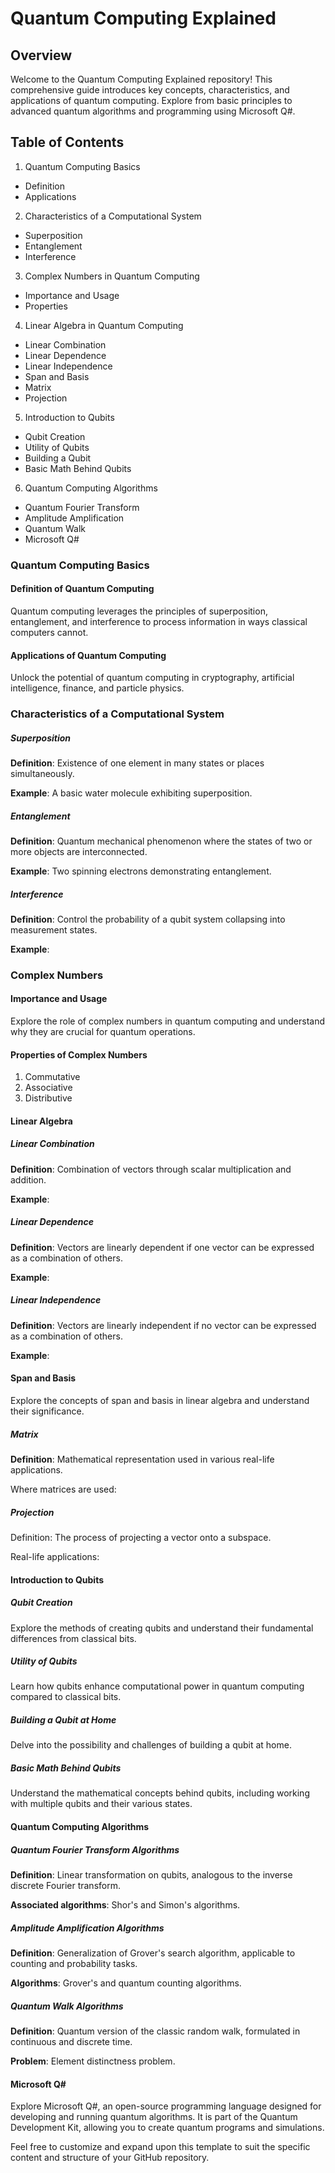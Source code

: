 # Quantum Computing Explained

## Overview
Welcome to the Quantum Computing Explained repository! This comprehensive guide introduces key concepts, characteristics, and applications of quantum computing. Explore from basic principles to advanced quantum algorithms and programming using Microsoft Q#.

## Table of Contents
1. Quantum Computing Basics
* Definition
* Applications

2. Characteristics of a Computational System
* Superposition
* Entanglement
* Interference

3. Complex Numbers in Quantum Computing
* Importance and Usage
* Properties

4. Linear Algebra in Quantum Computing
* Linear Combination
* Linear Dependence
* Linear Independence
* Span and Basis
* Matrix
* Projection

5. Introduction to Qubits
* Qubit Creation
* Utility of Qubits
* Building a Qubit
* Basic Math Behind Qubits

6. Quantum Computing Algorithms
* Quantum Fourier Transform
* Amplitude Amplification
* Quantum Walk
* Microsoft Q#

### Quantum Computing Basics

#### Definition of Quantum Computing
Quantum computing leverages the principles of superposition, entanglement, and interference to process information in ways classical computers cannot.

#### Applications of Quantum Computing
Unlock the potential of quantum computing in cryptography, artificial intelligence, finance, and particle physics.

### Characteristics of a Computational System

##### Superposition
**Definition**: Existence of one element in many states or places simultaneously.

**Example**: A basic water molecule exhibiting superposition.

##### Entanglement
**Definition**: Quantum mechanical phenomenon where the states of two or more objects are interconnected.

**Example**: Two spinning electrons demonstrating entanglement.

##### Interference
**Definition**: Control the probability of a qubit system collapsing into measurement states.

**Example**: 

### Complex Numbers

#### Importance and Usage
Explore the role of complex numbers in quantum computing and understand why they are crucial for quantum operations.

#### Properties of Complex Numbers
1. Commutative
2. Associative
3. Distributive

#### Linear Algebra

##### Linear Combination
**Definition**: Combination of vectors through scalar multiplication and addition.

**Example**: 

##### Linear Dependence
**Definition**: Vectors are linearly dependent if one vector can be expressed as a combination of others.

**Example**: 

##### Linear Independence
**Definition**: Vectors are linearly independent if no vector can be expressed as a combination of others.

**Example**: 

#### Span and Basis
Explore the concepts of span and basis in linear algebra and understand their significance.

##### Matrix
**Definition**: Mathematical representation used in various real-life applications.

Where matrices are used: 

##### Projection
Definition: The process of projecting a vector onto a subspace.

Real-life applications: 

#### Introduction to Qubits
##### Qubit Creation
Explore the methods of creating qubits and understand their fundamental differences from classical bits.

##### Utility of Qubits
Learn how qubits enhance computational power in quantum computing compared to classical bits.

##### Building a Qubit at Home
Delve into the possibility and challenges of building a qubit at home.

##### Basic Math Behind Qubits
Understand the mathematical concepts behind qubits, including working with multiple qubits and their various states.

#### Quantum Computing Algorithms

##### Quantum Fourier Transform Algorithms
**Definition**: Linear transformation on qubits, analogous to the inverse discrete Fourier transform.

**Associated algorithms**: Shor's and Simon's algorithms.

##### Amplitude Amplification Algorithms
**Definition**: Generalization of Grover's search algorithm, applicable to counting and probability tasks.

**Algorithms**: Grover's and quantum counting algorithms.

##### Quantum Walk Algorithms
**Definition**: Quantum version of the classic random walk, formulated in continuous and discrete time.

**Problem**: Element distinctness problem.

#### Microsoft Q#
Explore Microsoft Q#, an open-source programming language designed for developing and running quantum algorithms. It is part of the Quantum Development Kit, allowing you to create quantum programs and simulations.


Feel free to customize and expand upon this template to suit the specific content and structure of your GitHub repository.
